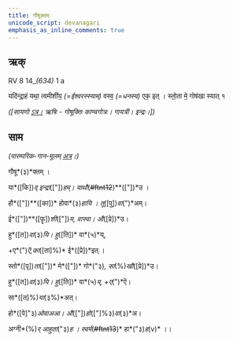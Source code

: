 ```yaml
---
title: गौषूक्तम्  
unicode_script: devanagari  
emphasis_as_inline_comments: true
---   
```


## ऋक्

RV 8 14_*(634)* 1 a

यदि॑न्द्रा॒हं यथा॒ त्वमीशी॑य॒ *(=ईश्वरस्स्याम्)* वस्व॒ *(=धनस्य)* एक॒ इत् । स्तो॒ता मे॒ गोष॑खा स्यात् १

*([सायणो [ऽत्र।](https://archive.org/stream/RgVedaWithSayanasCommentaryPart3/rv_sayanabhasya_part3%23page/n707/mode/1up&sa=D&ust=1542425956213000) ऋषिः - गोषूक्तिः काण्वगोत्रः। गायत्री। इन्द्रः।])*

## साम

*(पारम्परिक-गान-मूलम् [अत्र](https://archive.org/stream/sAmaveda-jaiminIya-paravastu-paramparA-docs/VIVAAHA%2520UPANAYANA%2520SAAMAANI%23mode/1up&sa=D&ust=1542425956213000)।)*

गौषू*(३)*क्तम् ।

या*([कि])*द् इन्द्रा*(["])*हम्। याथौ*(~~#ftnt12~~)**(["])*उ ।

हौ*(["])**([का])* होवा*(३)*हायि । तू*([पु])*वा*(")*अम्।

ई*(["])**([फॄ])*शी*(["])*य, वास्वा। औ*([प्रे])*उ।

हु*([त])*वा*(३)*यि। हु*([ति])* वा*(५)*य्,

+ए*(")*ऎ,का*([ता]%)* ई*([प्रे])*इत् ।

स्तो*([पृ])*ता*(["])* मे*(["])* गो*("३)*, सा*(%)*खौ*([प्रे])*उ।

हु*([त])*वा*(३)*यि। हु*([ति])* वा*(५)*य्, +ए*(")*ऎ।

सा*([त]%)*या*(३%)*अत्।

हो*([पे]"३)*ओवाअआ। औ*(["])*हो*(["]%३)*वा*(३)*अ।

अग्नी*(%)*र् आहुता*("३)*ह । स्वर्म*(~~#ftnt13~~)* हा*("३)*ह*(v)* ।।